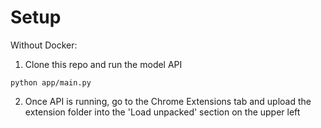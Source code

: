 # Setup
Without Docker:

1. Clone this repo and run the model API
```
python app/main.py
```
2. Once API is running, go to the Chrome Extensions tab and upload the extension folder into the 'Load unpacked' section on the upper left
